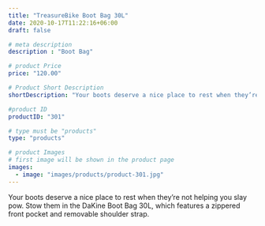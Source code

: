 ```yaml
---
title: "TreasureBike Boot Bag 30L"
date: 2020-10-17T11:22:16+06:00
draft: false

# meta description
description : "Boot Bag"

# product Price
price: "120.00"

# Product Short Description
shortDescription: "Your boots deserve a nice place to rest when they’re not ..."

#product ID
productID: "301"

# type must be "products"
type: "products"

# product Images
# first image will be shown in the product page
images:
  - image: "images/products/product-301.jpg"
---
```


Your boots deserve a nice place to rest when they’re not helping you slay pow. Stow them in the DaKine Boot Bag 30L, which features a zippered front pocket and removable shoulder strap.


